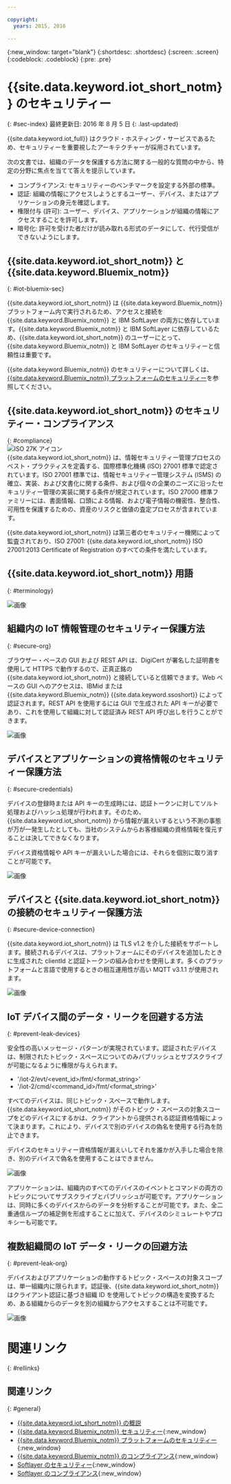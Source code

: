 ```yaml
---

copyright:
  years: 2015, 2016

---
```


{:new_window: target="blank"}
{:shortdesc: .shortdesc}
{:screen: .screen}
{:codeblock: .codeblock}
{:pre: .pre}


# {{site.data.keyword.iot_short_notm}} のセキュリティー
{: #sec-index}
最終更新日: 2016 年 8 月 5 日
{: .last-updated}

{{site.data.keyword.iot_full}} はクラウド・ホスティング・サービスであるため、セキュリティーを重要視したアーキテクチャーが採用されています。

次の文書では、組織のデータを保護する方法に関する一般的な質問の中から、特定の分野に焦点を当てて答えを提示しています。

* コンプライアンス: セキュリティーのベンチマークを設定する外部の標準。
* 認証: 組織の情報にアクセスしようとするユーザー、デバイス、またはアプリケーションの身元を確認します。
* 権限付与 (許可): ユーザー、デバイス、アプリケーションが組織の情報にアクセスすることを許可します。
* 暗号化: 許可を受けた者だけが読み取れる形式のデータにして、代行受信ができないようにします。

## {{site.data.keyword.iot_short_notm}} と {{site.data.keyword.Bluemix_notm}}
{: #iot-bluemix-sec}

{{site.data.keyword.iot_short_notm}} は {{site.data.keyword.Bluemix_notm}} プラットフォーム内で実行されるため、アクセスと接続を {{site.data.keyword.Bluemix_notm}} と IBM SoftLayer の両方に依存しています。{{site.data.keyword.Bluemix_notm}} と IBM SoftLayer に依存しているため、{{site.data.keyword.iot_short_notm}} のユーザーにとって、{{site.data.keyword.Bluemix_notm}} と IBM SoftLayer のセキュリティーと信頼性は重要です。

{{site.data.keyword.Bluemix_notm}} のセキュリティーについて詳しくは、[{{site.data.keyword.Bluemix_notm}} プラットフォームのセキュリティー](https://new-console.stage1.ng.bluemix.net/docs/security/index.html#platform-security)を参照してください。

## {{site.data.keyword.iot_short_notm}} のセキュリティー・コンプライアンス
{: #compliance}  
![ISO 27K アイコン](../../images/icon_iso27k1.png "ISO 27K アイコン")   
{{site.data.keyword.iot_short_notm}} は、情報セキュリティー管理プロセスのベスト・プラクティスを定義する、国際標準化機構 (ISO) 27001 標準で認定されています。ISO 27001 標準では、情報セキュリティー管理システム (ISMS) の確立、実装、および文書化に関する条件、および個々の企業のニーズに沿ったセキュリティー管理の実装に関する条件が規定されています。ISO 27000 標準ファミリーには、書面情報、口頭による情報、および電子情報の機密性、整合性、可用性を保護するための、資産のリスクと価値の査定プロセスが含まれています。

{{site.data.keyword.iot_short_notm}} は第三者のセキュリティー機関によって監査されており、ISO 27001: {{site.data.keyword.iot_short_notm}} ISO 27001:2013 Certificate of Registration のすべての条件を満たしています。


## {{site.data.keyword.iot_short_notm}} 用語
{: #terminology}

![画像](terminology_platform.svg)


## 組織内の IoT 情報管理のセキュリティー保護方法
{: #secure-org}

ブラウザー・ベースの GUI および REST API は、DigiCert が署名した証明書を使用して HTTPS で動作するので、正真正銘の {{site.data.keyword.iot_short_notm}} と接続していると信頼できます。Web ベースの GUI へのアクセスは、IBMid または {{site.data.keyword.Bluemix_notm}} {{site.data.keyword.ssoshort}} によって認証されます。REST API を使用するには GUI で生成された API キーが必要であり、これを使用して組織に対して認証済み REST API 呼び出しを行うことができます。

![画像](management_platform.svg)


## デバイスとアプリケーションの資格情報のセキュリティー保護方法
{: #secure-credentials}

デバイスの登録時または API キーの生成時には、認証トークンに対してソルト処理およびハッシュ処理が行われます。そのため、{{site.data.keyword.iot_short_notm}} から情報が漏えいするという不測の事態が万が一発生したとしても、当社のシステムからお客様組織の資格情報を復元することは決してできなくなります。

デバイス資格情報や API キーが漏えいした場合には、それらを個別に取り消すことが可能です。

![画像](authentication_platform.svg)

## デバイスと {{site.data.keyword.iot_short_notm}} の接続のセキュリティー保護方法
{: #secure-device-connection}

{{site.data.keyword.iot_short_notm}} は TLS v1.2 を介した接続をサポートします。接続されるデバイスは、プラットフォームにそのデバイスを追加したときに生成された clientId と認証トークンの組み合わせを使用します。多くのプラットフォームと言語で使用するときの相互運用性が高い MQTT v3.1.1 が使用されます。

![画像](connectivity_platform.svg)

## IoT デバイス間のデータ・リークを回避する方法
{: #prevent-leak-devices}

安全性の高いメッセージ・パターンが実現されています。認証されたデバイスは、制限されたトピック・スペースについてのみパブリッシュとサブスクライブが可能になるように権限が与えられます。

* '/iot-2/evt/<event_id>/fmt/<format_string>'
* '/iot-2/cmd/<command_id>/fmt/<format_string>'

すべてのデバイスは、同じトピック・スペースで動作します。{{site.data.keyword.iot_short_notm}} がそのトピック・スペースの対象スコープをどのデバイスにするかは、クライアントから提供される認証資格情報によって決まります。これにより、デバイスで別のデバイスの偽名を使用する行為を防止できます。

デバイスのセキュリティー資格情報が漏えいしてそれを誰かが入手した場合を除き、別のデバイスで偽名を使用することはできません。


![画像](device_scope_platform.svg)


アプリケーションは、組織内のすべてのデバイスのイベントとコマンドの両方のトピックについてサブスクライブとパブリッシュが可能です。アプリケーションは、同時に多くのデバイスからのデータを分析することが可能です。また、全二重通信ループの補足側を形成することに加えて、デバイスのシミュレートやプロキシーも可能です。


## 複数組織間の IoT データ・リークの回避方法
{: #prevent-leak-org}

デバイスおよびアプリケーションの動作するトピック・スペースの対象スコープは、単一組織内に限られます。認証後、{{site.data.keyword.iot_short_notm}} はクライアント認証に基づき組織 ID を使用してトピックの構造を変換するため、ある組織からのデータを別の組織からアクセスすることは不可能です。

![画像](org_scope_platform.svg)

# 関連リンク
{: #rellinks}
## 関連リンク
{: #general}
* [{{site.data.keyword.iot_short_notm}} の概説](https://console.ng.bluemix.net/docs/services/IoT/index.html)
* [{{site.data.keyword.Bluemix_notm}} セキュリティー](https://console.ng.bluemix.net/docs/security/index.html#security){:new_window}
* [{{site.data.keyword.Bluemix_notm}} プラットフォームのセキュリティー](https://new-console.stage1.ng.bluemix.net/docs/security/index.html#platform-security){:new_window}
* [{{site.data.keyword.Bluemix_notm}} のコンプライアンス](https://console.ng.bluemix.net/docs/security/index.html#compliance){:new_window}
* [Softlayer のセキュリティー](http://www.softlayer.com/security){:new_window}
* [Softlayer のコンプライアンス](http://www.softlayer.com/compliance){:new_window}
